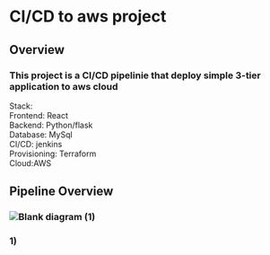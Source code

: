 # CI/CD to aws project


## Overview
### This project is a CI/CD pipelinie that deploy simple 3-tier application to aws cloud
 Stack:<br/>
 Frontend: React <br/>
 Backend: Python/flask<br/>
 Database: MySql<br/>
 CI/CD: jenkins<br/>
 Provisioning: Terraform<br/>
 Cloud:AWS<br/>



## Pipeline Overview
### ![Blank diagram (1)](https://github.com/sloniecki/CICD-to-aws/assets/125316037/e56c665b-8a6a-47e7-be2d-fb1a2892475b)
### 1) 
 
    
